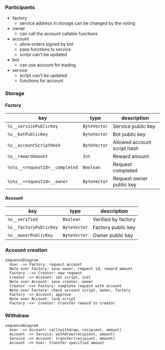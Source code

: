 ### Participants

- factory
  - service address in storage can be changed by the voting
- owner
  - can call the account callable functions
- account
  - allow orders signed by bot
  - pass functions to service
  - script can't be updated
- bot
  - can use account for trading
- service
  - script can't be updated
  - functions for account

### Storage

#### Factory

| key                            | type         | description                 |
| ------------------------------ | ------------ | --------------------------- |
| `%s__servicePublicKey`         | `ByteVector` | Service public key          |
| `%s__botPublicKey`             | `ByteVector` | Bot public key              |
| `%s__accountScriptHash`        | `ByteVector` | Allowed account script hash |
| `%s__rewardAmount`             | `Int`        | Reward amount               |
| `%s%s__<requestId>__completed` | `Boolean`    | Request completed           |
| `%s%s__<requestId>__owner`     | `ByteVector` | Request owner public key    |

#### Account

| key                    | type         | description         |
| ---------------------- | ------------ | ------------------- |
| `%s__verified`         | `Boolean`    | Verified by factory |
| `%s__factoryPublicKey` | `ByteVector` | Factory public key  |
| `%s__ownerPublicKey`   | `ByteVector` | Owner public key    |

### Account creation

```mermaid
sequenceDiagram
  User ->> Factory: request account
  Note over Factory: save owner, request id, reward amount
  Factory -->> Creator: new request
  Creator ->> Account: set script, init
  Note over Account: save creator, owner
  Creator ->>+ Factory: complete request with account
  Note over Factory: check account script, owner, factory
  Factory ->> Account: approve
  Note over Account: lock script
  Factory ->>- Creator: transfer reward to creator
```

### Withdraw

```mermaid
sequenceDiagram
  User ->> Account: call(withdraw, recipient, amount)
  Account ->> Service: withdraw(recipient, amount)
  Service ->> Account: transfer(recipient, amount)
  Account ->> User: transfer specified amount
```
